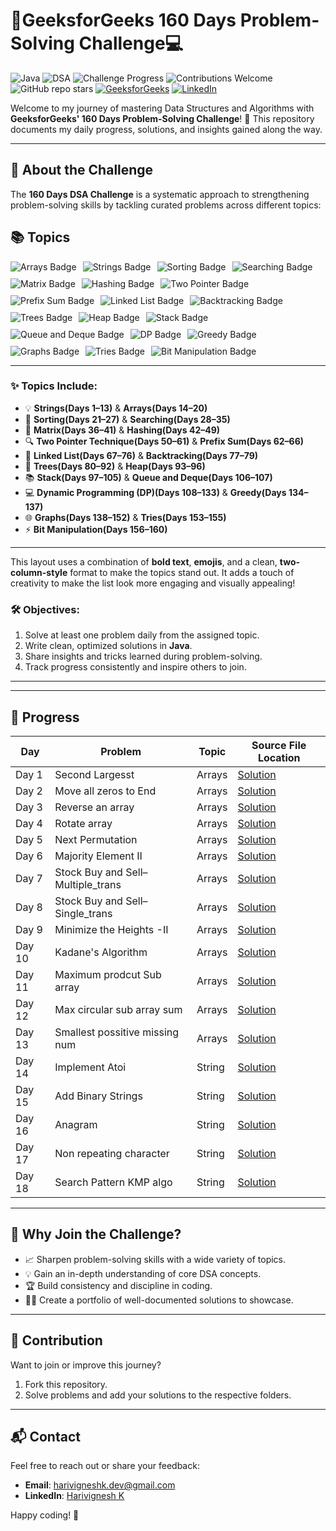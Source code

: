 # 🚀GeeksforGeeks 160 Days Problem-Solving Challenge💻  

![Java](https://img.shields.io/badge/Language-Java-orange)  ![DSA](https://img.shields.io/badge/Topic-Data%20Structures%20%26%20Algorithms-blue)  ![Challenge Progress](https://img.shields.io/badge/Progress-6%25-brightgreen)  ![Contributions Welcome](https://img.shields.io/badge/Contributions-Welcome-yellowgreen)  ![GitHub repo stars](https://img.shields.io/github/stars/Harivignesh-33/GFG-160?style=social)
[![GeeksforGeeks](https://img.shields.io/badge/GeeksforGeeks-Profile-blue)](https://www.geeksforgeeks.org/user/harivigne0ic2/)  [![LinkedIn](https://img.shields.io/badge/LinkedIn-YourProfile-blue)](https://linkedin.com/in/-hari-k)
 

Welcome to my journey of mastering Data Structures and Algorithms with **GeeksforGeeks' 160 Days Problem-Solving Challenge**! 🌟 This repository documents my daily progress, solutions, and insights gained along the way.

---

## 📖 About the Challenge  

The **160 Days DSA Challenge** is a systematic approach to strengthening problem-solving skills by tackling curated problems across different topics:

## 📚 Topics

<div style="display: flex; flex-wrap: wrap; gap: 10px;">
  <img src="https://img.shields.io/badge/-Arrays-ff6347" alt="Arrays Badge"/>
  <img src="https://img.shields.io/badge/-Strings-1e90ff" alt="Strings Badge"/>
  <img src="https://img.shields.io/badge/-Sorting-32cd32" alt="Sorting Badge"/>
  <img src="https://img.shields.io/badge/-Searching-ff1493" alt="Searching Badge"/>
  <img src="https://img.shields.io/badge/-Matrix-ffd700" alt="Matrix Badge"/>
  <img src="https://img.shields.io/badge/-Hashing-8a2be2" alt="Hashing Badge"/>
  <img src="https://img.shields.io/badge/-Two%20Pointer%20Technique-da70d6" alt="Two Pointer Badge"/>
  <img src="https://img.shields.io/badge/-Prefix%20Sum-ff8c00" alt="Prefix Sum Badge"/>
  <img src="https://img.shields.io/badge/-Linked%20List-20b2aa" alt="Linked List Badge"/>
  <img src="https://img.shields.io/badge/-Backtracking-ff4500" alt="Backtracking Badge"/>
  <img src="https://img.shields.io/badge/-Trees-2e8b57" alt="Trees Badge"/>
  <img src="https://img.shields.io/badge/-Heap-9932cc" alt="Heap Badge"/>
  <img src="https://img.shields.io/badge/-Stack-ff00ff" alt="Stack Badge"/>
  <img src="https://img.shields.io/badge/-Queue%20and%20Deque-6495ed" alt="Queue and Deque Badge"/>
  <img src="https://img.shields.io/badge/-Dynamic%20Programming%20(DP)-dc143c" alt="DP Badge"/>
  <img src="https://img.shields.io/badge/-Greedy-8b0000" alt="Greedy Badge"/>
  <img src="https://img.shields.io/badge/-Graphs-00fa9a" alt="Graphs Badge"/>
  <img src="https://img.shields.io/badge/-Tries-ff7f50" alt="Tries Badge"/>
  <img src="https://img.shields.io/badge/-Bit%20Manipulation-20b2aa" alt="Bit Manipulation Badge"/>
</div>

---
### **✨ Topics Include:**  

- 💡 **Strings(Days 1–13)** & **Arrays(Days 14–20)**  
- 🔄 **Sorting(Days 21–27)** & **Searching(Days 28–35)**  
- 🧩 **Matrix(Days 36–41)** & **Hashing(Days 42–49)**  
- 🔍 **Two Pointer Technique(Days 50–61)** & **Prefix Sum(Days 62–66)**  
- 🔗 **Linked List(Days  67–76)** & **Backtracking(Days 77–79)**  
- 🌳 **Trees(Days 80–92)** & **Heap(Days 93–96)**  
- 📚 **Stack(Days 97–105)** & **Queue and Deque(Days 106–107)**  
- 💻 **Dynamic Programming (DP)(Days 108–133)** & **Greedy(Days 134–137)**  
- 🌐 **Graphs(Days 138–152)** & **Tries(Days 153–155)**  
- ⚡ **Bit Manipulation(Days 156–160)**

---

This layout uses a combination of **bold text**, **emojis**, and a clean, **two-column-style** format to make the topics stand out. It adds a touch of creativity to make the list look more engaging and visually appealing!


### 🛠 Objectives:  
1. Solve at least one problem daily from the assigned topic.  
2. Write clean, optimized solutions in **Java**.  
3. Share insights and tricks learned during problem-solving.  
4. Track progress consistently and inspire others to join.  

---


---

## 📂 Progress  

| **Day**  | **Problem**                       | **Topic**           |**Source File Location**  |
|----------|-----------------------------------|---------------------|--------------------------|
| Day 1    | Second Largesst                   | Arrays              |[Solution](https://github.com/Harivignesh-33/GFG-160/blob/main/Array/Sec_largest.java)
| Day 2    | Move all zeros to End             | Arrays              |[Solution](https://github.com/Harivignesh-33/GFG-160/blob/main/Array/MoveZeroEnd.java)
| Day 3    | Reverse an array                  | Arrays              |[Solution](https://github.com/Harivignesh-33/GFG-160/blob/main/Array/Reverse.java) 
| Day 4    | Rotate array                      | Arrays              |[Solution](https://github.com/Harivignesh-33/GFG-160/blob/main/Array/Rotate.java)
| Day 5    | Next Permutation                  | Arrays              |[Solution](https://github.com/Harivignesh-33/GFG-160/blob/main/Array/nxt_permutation.java)
| Day 6    | Majority Element II               | Arrays              |[Solution](https://github.com/Harivignesh-33/GFG-160/blob/main/Array/Majority_II.java)
| Day 7    | Stock Buy and Sell–Multiple_trans | Arrays              |[Solution](https://github.com/Harivignesh-33/GFG-160/blob/main/Array/Stock_mul.java)
| Day 8    | Stock Buy and Sell–Single_trans   | Arrays              |[Solution](https://github.com/Harivignesh-33/GFG-160/blob/main/Array/Stock_one.java)
| Day 9    | Minimize the Heights -II          | Arrays              |[Solution](https://github.com/Harivignesh-33/GFG-160/blob/main/Array/Min_height.java)
| Day 10   | Kadane's Algorithm                | Arrays              |[Solution](https://github.com/Harivignesh-33/GFG-160/blob/main/Array/Kadanes_algo.java)
| Day 11   | Maximum prodcut Sub array         | Arrays              |[Solution](https://github.com/Harivignesh-33/GFG-160/blob/main/Array/max_product_subarray.java)
| Day 12   | Max circular sub array sum        | Arrays              |[Solution](https://github.com/Harivignesh-33/GFG-160/blob/main/Array/Max_circular_subarr_sum.java)
| Day 13   | Smallest  possitive missing num   | Arrays              |[Solution](https://github.com/Harivignesh-33/GFG-160/blob/main/Array/SmallPosMissing.java)
| Day 14   | Implement Atoi                    | String              |[Solution](https://github.com/Harivignesh-33/GFG-160/blob/main/String/Atoi.java)
| Day 15   | Add Binary Strings                | String              |[Solution](https://github.com/Harivignesh-33/GFG-160/blob/main/String/BinaryStr.java)
| Day 16   | Anagram                           | String              |[Solution](https://github.com/Harivignesh-33/GFG-160/blob/main/String/Anogram.java)
| Day 17   | Non repeating character           | String              |[Solution](https://github.com/Harivignesh-33/GFG-160/blob/main/String/uniq.java)
| Day 18   | Search Pattern KMP algo           | String              |[Solution](https://github.com/Harivignesh-33/GFG-160/blob/main/String/Search_Pattern.java)


---


## 🌟 Why Join the Challenge?  

- 📈 Sharpen problem-solving skills with a wide variety of topics.  
- 💡 Gain an in-depth understanding of core DSA concepts.  
- 🏆 Build consistency and discipline in coding.  
- 👨‍💻 Create a portfolio of well-documented solutions to showcase.  

---

## 🤝 Contribution  

Want to join or improve this journey?  
1. Fork this repository.  
2. Solve problems and add your solutions to the respective folders.  

---

## 📬 Contact  

Feel free to reach out or share your feedback:  
- **Email**: [harivigneshk.dev@gmail.com](mailto:harivigneshk.dev@gmail.com)  
- **LinkedIn**: [Harivignesh K](https://linkedin.com/in/-hari-k)  

Happy coding! 🚀
